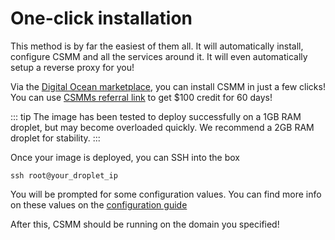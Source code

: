 # One-click installation

This method is by far the easiest of them all. It will automatically install, configure CSMM and all the services around it. It will even automatically setup a reverse proxy for you!

Via the [Digital Ocean marketplace](https://marketplace.digitalocean.com/apps/csmm?refcode=20e8f71f7ca0), you can install CSMM in just a few clicks! You can use [CSMMs referral link](https://m.do.co/c/20e8f71f7ca0) to get $100 credit for 60 days!


::: tip
The image has been tested to deploy successfully on a 1GB RAM droplet, but may become overloaded quickly. We recommend a 2GB RAM droplet for stability.
:::




Once your image is deployed, you can SSH into the box

`ssh root@your_droplet_ip`

You will be prompted for some configuration values. You can find more info on these values on the [configuration guide](/en/CSMM/self-host/configuration.html)

After this, CSMM should be running on the domain you specified!